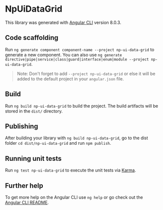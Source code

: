# NpUiDataGrid

This library was generated with [Angular CLI](https://github.com/angular/angular-cli) version 8.0.3.

## Code scaffolding

Run `ng generate component component-name --project np-ui-data-grid` to generate a new component. You can also use `ng generate directive|pipe|service|class|guard|interface|enum|module --project np-ui-data-grid`.
> Note: Don't forget to add `--project np-ui-data-grid` or else it will be added to the default project in your `angular.json` file. 

## Build

Run `ng build np-ui-data-grid` to build the project. The build artifacts will be stored in the `dist/` directory.

## Publishing

After building your library with `ng build np-ui-data-grid`, go to the dist folder `cd dist/np-ui-data-grid` and run `npm publish`.

## Running unit tests

Run `ng test np-ui-data-grid` to execute the unit tests via [Karma](https://karma-runner.github.io).

## Further help

To get more help on the Angular CLI use `ng help` or go check out the [Angular CLI README](https://github.com/angular/angular-cli/blob/master/README.md).
